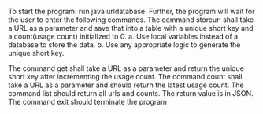 To start the program: run java urldatabase. Further, the program will wait for the user to enter the following commands.
The command storeurl shall take a URL as a parameter and save that into a table with a unique short key and a count(usage count) initialized to 0.
a. Use local variables instead of a database to store the data.
b. Use any appropriate logic to generate the unique short key.

The command get shall take a URL as a parameter and return the unique short key after incrementing the usage count.
The command count shall take a URL as a parameter and should return the latest usage count.
The command list should return all urls and counts. The return value is in JSON.
The command exit should terminate the program
